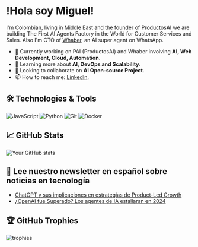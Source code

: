 # !Hola soy Miguel!

I'm Colombian, living in Middle East and the founder of [ProductosAI](https://app.productos-ai.com/) we are building The First AI Agents Factory in the World for Customer Services and Sales. Also I'm CTO of [Whaber](https://whaber.ai/), an AI super agent on WhatsApp.

- 🔭 Currently working on PAI (ProductosAI) and Whaber involving **AI, Web Development, Cloud, Automation**.
- 🌱 Learning more about **AI, DevOps and Scalability**.
- 👯 Looking to collaborate on **AI Open-source Project**.
- 📫 How to reach me: [LinkedIn](https://linkedin.com/in/devmangel).

## 🛠️ Technologies & Tools

![JavaScript](https://img.shields.io/badge/-JavaScript-black?style=flat-square&logo=javascript)
![Python](https://img.shields.io/badge/-Python-black?style=flat-square&logo=python)
![Git](https://img.shields.io/badge/-Git-black?style=flat-square&logo=git)
![Docker](https://img.shields.io/badge/-Docker-black?style=flat-square&logo=docker)

## 📈 GitHub Stats

![Your GitHub stats](https://github-readme-stats.vercel.app/api?username=devmangel&show_icons=true&theme=dark)

## 📝 Lee nuestro newsletter en español sobre noticias en tecnología

<!-- BLOG-POST-LIST:START -->
- [ChatGPT y sus implicaciones en estrategias de Product-Led Growth](https://productos-ai.beehiiv.com/p/chatgpt-y-sus-implicaciones-en-estrategias-de-productled-growth)
- [¿OpenAI fue Superado? Los agentes de IA estallaran en 2024](https://productos-ai.beehiiv.com/p/openai-fue-superado-los-agentes-de-ia-estallaran-en-2024)
<!-- BLOG-POST-LIST:END -->

## 🏆 GitHub Trophies

![trophies](https://github-profile-trophy.vercel.app/?username=devmangel&theme=darkhub)
